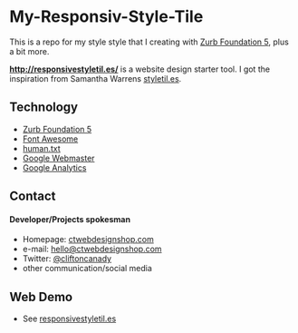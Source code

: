 My-Responsiv-Style-Tile
==========================

This is a repo for my style style that I creating with [Zurb Foundation 5](http://foundation.zurb.com/ "Zurb Foundation 5"), plus a bit more.

**http://responsivestyletil.es/** is a website design starter tool. I got the inspiration from Samantha Warrens [styletil.es](http://styletil.es/).


## Technology
* [Zurb Foundation 5](http://foundation.zurb.com/ "Zurb Foundation 5")
* [Font Awesome](http://pages.github.com/)
* [human.txt](http://humanstxt.org/Standard.html)
* [Google Webmaster](http://www.google.com/webmasters/)
* [Google Analytics](https://www.google.com/analytics)

## Contact
#### Developer/Projects spokesman
* Homepage: [ctwebdesignshop.com](http://ctwebdesignshop.com/)
* e-mail: hello@ctwebdesignshop.com
* Twitter: [@cliftoncanady](https://twitter.com/twitterhandle "twitterhandle on twitter")
* other communication/social media

## Web Demo
* See [responsivestyletil.es](http://responsivestyletil.es/)


